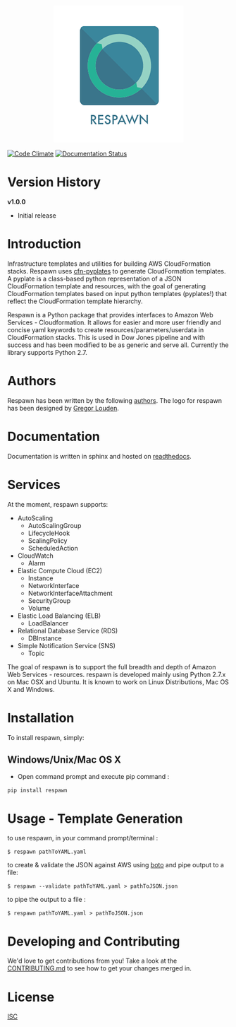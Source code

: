 <a name="logo"/>
<div align="center">
<a href="" target="_blank">
<img src="Logo/PNG/respawn-logo-2.png" alt="respawn Logo" width="295" height="309"></img>
</a>
</div>

[![Code Climate](https://codeclimate.com/github/dowjones/respawn/badges/gpa.svg)](https://codeclimate.com/github/dowjones/respawn) [![Documentation Status](https://readthedocs.org/projects/respawn/badge/?version=latest)](http://respawn.readthedocs.org/en/latest/?badge=latest)

Version History
================

__v1.0.0__

* Initial release

Introduction
============

Infrastructure templates and utilities for building AWS CloudFormation stacks. Respawn uses [cfn-pyplates] to generate CloudFormation templates. A pyplate is a class-based python representation of a JSON CloudFormation template and resources, with the goal of generating CloudFormation templates based on input python templates (pyplates!) that reflect the CloudFormation template hierarchy.

Respawn is a Python package that provides interfaces to Amazon Web Services - Cloudformation. It allows for easier and more user friendly and concise yaml keywords to create resources/parameters/userdata in CloudFormation stacks. This is used in Dow Jones pipeline and with success and has been modified to be as generic and serve all. Currently the library supports Python 2.7.

Authors
========

Respawn has been written by the following [authors](https://github.com/dowjones/respawn/graphs/contributors).
The logo for respawn has been designed by [Gregor Louden](http://www.gregorlouden.com).

Documentation
=============

Documentation is written in sphinx and hosted on [readthedocs](http://respawn.readthedocs.org/en/latest/).

Services
========

At the moment, respawn supports:

-   AutoScaling
    -   AutoScalingGroup
    -   LifecycleHook
    -   ScalingPolicy
    -   ScheduledAction
-   CloudWatch
    -   Alarm
-   Elastic Compute Cloud (EC2)
    -   Instance
    -   NetworkInterface
    -   NetworkInterfaceAttachment
    -   SecurityGroup
    -   Volume
-   Elastic Load Balancing (ELB)
    -   LoadBalancer
-   Relational Database Service (RDS)
    -   DBInstance
-   Simple Notification Service (SNS)
    -   Topic

The goal of respawn is to support the full breadth and depth of Amazon Web Services - resources. respawn is developed mainly using Python 2.7.x on Mac OSX and Ubuntu. It is known to work on Linux Distributions, Mac OS X and Windows.

Installation
============

To install respawn, simply:

Windows/Unix/Mac OS X
---------------------

-   Open command prompt and execute pip command :

<!-- -->

    pip install respawn

Usage - Template Generation
===========================

to use respawn, in your command prompt/terminal :

    $ respawn pathToYAML.yaml

to create & validate the JSON against AWS using [boto] and pipe output to a file:

    $ respawn --validate pathToYAML.yaml > pathToJSON.json

to pipe the output to a file :

    $ respawn pathToYAML.yaml > pathToJSON.json

  [respawn]: Logo/JPG/respawn-logo-dj-colors.jpg
  [image]: http://djin-jenkins01.dowjones.net:7777/buildStatus/icon?job=respawn
  [cfn-pyplates]: https://github.com/seandst/cfn-pyplates/tree/master/cfn_pyplates
  [boto]: https://github.com/boto/boto
  
Developing and Contributing
============================
  
We'd love to get contributions from you! Take a look at the [CONTRIBUTING.md](CONTRIBUTING.rst) to see how to get your changes merged in.
  
License
=========

[ISC](LICENSE.md)
